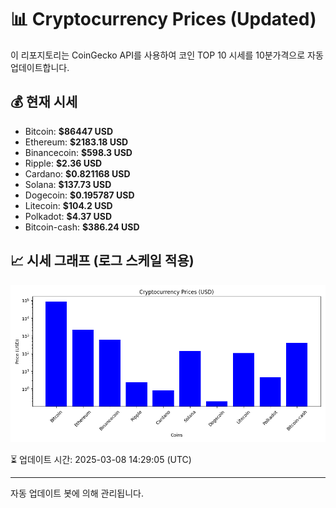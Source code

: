 
# 📊 Cryptocurrency Prices (Updated)

이 리포지토리는 CoinGecko API를 사용하여 코인 TOP 10 시세를 10분가격으로 자동 업데이트합니다.

## 💰 현재 시세
- Bitcoin: **$86447 USD**
- Ethereum: **$2183.18 USD**
- Binancecoin: **$598.3 USD**
- Ripple: **$2.36 USD**
- Cardano: **$0.821168 USD**
- Solana: **$137.73 USD**
- Dogecoin: **$0.195787 USD**
- Litecoin: **$104.2 USD**
- Polkadot: **$4.37 USD**
- Bitcoin-cash: **$386.24 USD**

## 📈 시세 그래프 (로그 스케일 적용)
![Crypto Prices](crypto_prices.png)

⏳ 업데이트 시간: 2025-03-08 14:29:05 (UTC)

---
자동 업데이트 봇에 의해 관리됩니다.
